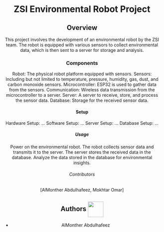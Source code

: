 <div align="center">
<h1> ZSI Environmental Robot Project </h1>
<h2> Overview </h2>
This project involves the development of an environmental robot by the ZSI team. The robot is equipped with various sensors to collect environmental data, which is then sent to a server for storage and analysis.

<h3> Components </h3>
Robot: The physical robot platform equipped with sensors.
Sensors: Including but not limited to temperature, pressure, humidity, gas, dust, and carbon monoxide sensors.
Microcontroller: ESP32 is used to gather data from the sensors.
Communication: Wireless data transmission from the microcontroller to a server.
Server: A server to receive, store, and process the sensor data.
Database: Storage for the received sensor data.
<h4> Setup </h4>
Hardware Setup: ...
Software Setup: ...
Server Setup: ...
Database Setup: ...
<h5> Usage </h5>
Power on the environmental robot.
The robot collects sensor data and transmits it to the server.
The server stores the received data in the database.
Analyze the data stored in the database for environmental insights.
<h6> Contributors </h6>
[AlMonther Abdulhafeez, Mokhtar Omar]


## Authors <img src="https://cdn-icons-png.flaticon.com/128/2463/2463510.png" width=50 align=center>

* AlMonther Abdulhafeez <a href="https://github.com/AlMonther9" a>
<br>
